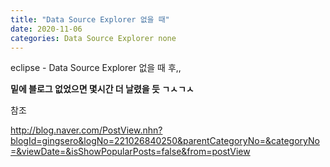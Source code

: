 ```yaml
---
title: "Data Source Explorer 없을 때"
date: 2020-11-06
categories: Data Source Explorer none
---
```


eclipse - Data Source Explorer 없을 때 후,,

__밑에 블로그 없었으면 몇시간 더 날렸을 듯 ㄱㅅㄱㅅ__

참조

http://blog.naver.com/PostView.nhn?blogId=gingsero&logNo=221026840250&parentCategoryNo=&categoryNo=&viewDate=&isShowPopularPosts=false&from=postView